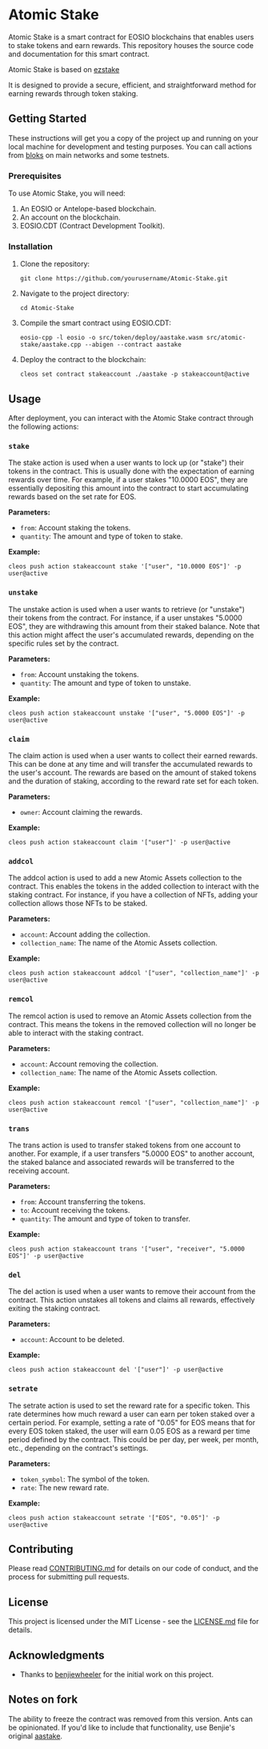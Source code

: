 # Atomic Stake

Atomic Stake is a smart contract for EOSIO blockchains that enables users to stake tokens and earn rewards. This repository houses the source code and documentation for this smart contract.

Atomic Stake is based on [ezstake](https://github.com/benjiewheeler/ezstake) 

It is designed to provide a secure, efficient, and straightforward method for earning rewards through token staking.

## Getting Started

These instructions will get you a copy of the project up and running on your local machine for development and testing purposes. You can call actions from [bloks](https://wax.bloks.io/) on main networks and some testnets.

### Prerequisites

To use Atomic Stake, you will need:

1. An EOSIO or Antelope-based blockchain.
2. An account on the blockchain.
3. EOSIO.CDT (Contract Development Toolkit).

### Installation

1. Clone the repository:
   ```
   git clone https://github.com/yourusername/Atomic-Stake.git
   ```

2. Navigate to the project directory:
   ```
   cd Atomic-Stake
   ```

3. Compile the smart contract using EOSIO.CDT:
   ```
   eosio-cpp -l eosio -o src/token/deploy/aastake.wasm src/atomic-stake/aastake.cpp --abigen --contract aastake
   ```

4. Deploy the contract to the blockchain:
   ```
   cleos set contract stakeaccount ./aastake -p stakeaccount@active
   ```

## Usage

After deployment, you can interact with the Atomic Stake contract through the following actions:

### `stake`

The stake action is used when a user wants to lock up (or "stake") their tokens in the contract. This is usually done with the expectation of earning rewards over time. For example, if a user stakes "10.0000 EOS", they are essentially depositing this amount into the contract to start accumulating rewards based on the set rate for EOS.


**Parameters:**

- `from`: Account staking the tokens.
- `quantity`: The amount and type of token to stake.

**Example:**

```
cleos push action stakeaccount stake '["user", "10.0000 EOS"]' -p user@active
```

### `unstake`

The unstake action is used when a user wants to retrieve (or "unstake") their tokens from the contract. For instance, if a user unstakes "5.0000 EOS", they are withdrawing this amount from their staked balance. Note that this action might affect the user's accumulated rewards, depending on the specific rules set by the contract.

**Parameters:**

- `from`: Account unstaking the tokens.
- `quantity`: The amount and type of token to unstake.

**Example:**

```
cleos push action stakeaccount unstake '["user", "5.0000 EOS"]' -p user@active
```

### `claim`

The claim action is used when a user wants to collect their earned rewards. This can be done at any time and will transfer the accumulated rewards to the user's account. The rewards are based on the amount of staked tokens and the duration of staking, according to the reward rate set for each token.

**Parameters:**

- `owner`: Account claiming the rewards.

**Example:**

```
cleos push action stakeaccount claim '["user"]' -p user@active
```

### `addcol`

The addcol action is used to add a new Atomic Assets collection to the contract. This enables the tokens in the added collection to interact with the staking contract. For instance, if you have a collection of NFTs, adding your collection allows those NFTs to be staked.

**Parameters:**

- `account`: Account adding the collection.
- `collection_name`: The name of the Atomic Assets collection.

**Example:**

```
cleos push action stakeaccount addcol '["user", "collection_name"]' -p user@active
```

### `remcol`

The remcol action is used to remove an Atomic Assets collection from the contract. This means the tokens in the removed collection will no longer be able to interact with the staking contract.

**Parameters:**

- `account`: Account removing the collection.
- `collection_name`: The name of the Atomic Assets collection.

**Example:**

```
cleos push action stakeaccount remcol '["user", "collection_name"]' -p user@active
```

### `trans`

The trans action is used to transfer staked tokens from one account to another. For example, if a user transfers "5.0000 EOS" to another account, the staked balance and associated rewards will be transferred to the receiving account.

**Parameters:**

- `from`: Account transferring the tokens.
- `to`: Account receiving the tokens.
- `quantity`: The amount and type of token to transfer.

**Example:**

```
cleos push action stakeaccount trans '["user", "receiver", "5.0000 EOS"]' -p user@active
```

### `del`

The del action is used when a user wants to remove their account from the contract. This action unstakes all tokens and claims all rewards, effectively exiting the staking contract.

**Parameters:**

- `account`: Account to be deleted.

**Example:**

```
cleos push action stakeaccount del '["user"]' -p user@active
```

### `setrate`

The setrate action is used to set the reward rate for a specific token. This rate determines how much reward a user can earn per token staked over a certain period. For example, setting a rate of "0.05" for EOS means that for every EOS token staked, the user will earn 0.05 EOS as a reward per time period defined by the contract. This could be per day, per week, per month, etc., depending on the contract's settings.

**Parameters:**

- `token_symbol`: The symbol of the token.
- `rate`: The new reward rate.

**Example:**

```
cleos push action stakeaccount setrate '["EOS", "0.05"]' -p user@active
```

## Contributing

Please read [CONTRIBUTING.md](https://github.com/dougbutner/Ant-Token-Standard/blob/main/CONTRIBUTING.md) for details on our code of conduct, and the process for submitting pull requests.

## License

This project is licensed under the MIT License - see the [LICENSE.md](https://github.com/dougbutner/Ant-Token-Standard/blob/main/LICENSE.md) file for details.

## Acknowledgments

- Thanks to [benjiewheeler](https://github.com/benjiewheeler) for the initial work on this project.

## Notes on fork

The ability to freeze the contract was removed from this version. Ants can be opinionated. If you'd like to include that functionality, use Benjie's original [aastake](https://github.com/benjiewheeler/aastake).